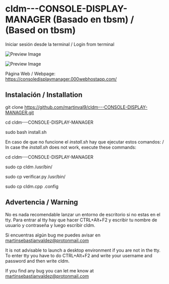 # cldm---CONSOLE-DISPLAY-MANAGER (Basado en tbsm) / (Based on tbsm)
Iniciar sesión desde la terminal / Login from terminal

![Preview Image](https://github.com/martinval9/cldm---CONSOLE-DISPLAY-MANAGER/blob/main/img1.png)

![Preview Image](https://github.com/martinval9/cldm---CONSOLE-DISPLAY-MANAGER/blob/main/img2.png)

Página Web / Webpage: https://consoledisplaymanager.000webhostapp.com/

## Instalación / Installation
git clone https://github.com/martinval9/cldm---CONSOLE-DISPLAY-MANAGER.git

cd cldm---CONSOLE-DISPLAY-MANAGER

sudo bash install.sh

En caso de que no funcione el _install.sh_ hay que ejecutar estos comandos: / In case the _install.sh_ does not work, execute these commands:

cd cldm---CONSOLE-DISPLAY-MANAGER

sudo cp cldm /usr/bin/

sudo cp verificar.py /usr/bin/

sudo cp cldm.cpp .config

## Advertencia / Warning

No es nada recomendable lanzar un entorno de escritorio si no estas en el tty.
Para entrar al tty hay que hacer CTRL+Alt+F2 y escribir tu nombre de usuario y contraseña y luego escribir cldm.

Si encuentras algún bug me puedes avisar en martinsebastianvaldez@protonmail.com

It is not advisable to launch a desktop environment if you are not in the tty.
To enter tty you have to do CTRL+Alt+F2 and write your username and password and then write cldm.

If you find any bug you can let me know at martinsebastianvaldez@protonmail.com
